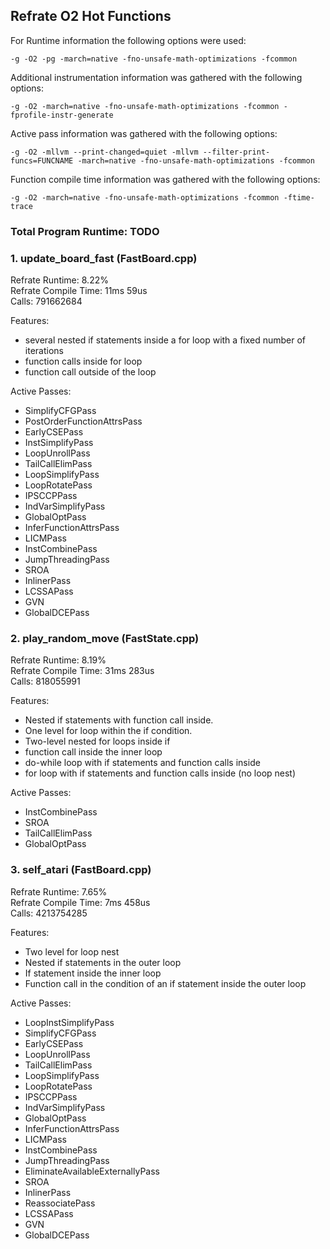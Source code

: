 ## Refrate O2 Hot Functions

For Runtime information the following options were used:
```
-g -O2 -pg -march=native -fno-unsafe-math-optimizations -fcommon
```

Additional instrumentation information was gathered with the following options:
```
-g -O2 -march=native -fno-unsafe-math-optimizations -fcommon -fprofile-instr-generate
```

Active pass information was gathered with the following options:
```
-g -O2 -mllvm --print-changed=quiet -mllvm --filter-print-funcs=FUNCNAME -march=native -fno-unsafe-math-optimizations -fcommon
```

Function compile time information was gathered with the following options:
```
-g -O2 -march=native -fno-unsafe-math-optimizations -fcommon -ftime-trace
```

### Total Program Runtime: TODO

### 1. update_board_fast (FastBoard.cpp)
Refrate Runtime: 8.22% \
Refrate Compile Time: 11ms 59us \
Calls: 791662684

Features:
- several nested if statements inside a for loop with a fixed number of iterations
- function calls inside for loop
- function call outside of the loop

Active Passes:
- SimplifyCFGPass
- PostOrderFunctionAttrsPass
- EarlyCSEPass
- InstSimplifyPass
- LoopUnrollPass
- TailCallElimPass
- LoopSimplifyPass
- LoopRotatePass
- IPSCCPPass
- IndVarSimplifyPass
- GlobalOptPass
- InferFunctionAttrsPass
- LICMPass
- InstCombinePass
- JumpThreadingPass
- SROA
- InlinerPass
- LCSSAPass
- GVN
- GlobalDCEPass

### 2. play_random_move (FastState.cpp)
Refrate Runtime: 8.19% \
Refrate Compile Time: 31ms 283us \
Calls: 818055991

Features:
- Nested if statements with function call inside.
- One level for loop within the if condition.
- Two-level nested for loops inside if
- function call inside the inner loop 
- do-while loop with if statements and function calls inside
- for loop with if statements and function calls inside (no loop nest)

Active Passes:
- InstCombinePass
- SROA
- TailCallElimPass
- GlobalOptPass

### 3. self_atari (FastBoard.cpp)
Refrate Runtime: 7.65% \
Refrate Compile Time: 7ms 458us \
Calls: 4213754285

Features:
- Two level for loop nest
- Nested if statements in the outer loop
- If statement inside the inner loop
- Function call in the condition of an if statement inside the outer loop 

Active Passes:
- LoopInstSimplifyPass
- SimplifyCFGPass
- EarlyCSEPass
- LoopUnrollPass
- TailCallElimPass
- LoopSimplifyPass
- LoopRotatePass
- IPSCCPPass
- IndVarSimplifyPass
- GlobalOptPass
- InferFunctionAttrsPass
- LICMPass
- InstCombinePass
- JumpThreadingPass
- EliminateAvailableExternallyPass
- SROA
- InlinerPass
- ReassociatePass
- LCSSAPass
- GVN
- GlobalDCEPass
